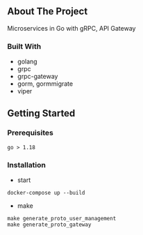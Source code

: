 <!-- ABOUT THE PROJECT -->
## About The Project
Microservices in Go with gRPC, API Gateway

### Built With
* golang
* grpc
* grpc-gateway
* gorm, gormmigrate
* viper

<!-- GETTING STARTED -->
## Getting Started

### Prerequisites
```shell
go > 1.18
```

### Installation
* start
```shell
docker-compose up --build
```


* make
```shell
make generate_proto_user_management
make generate_proto_gateway
```